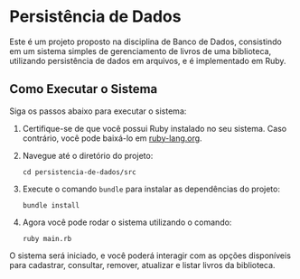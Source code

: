 # Persistência de Dados

Este é um projeto proposto na disciplina de Banco de Dados, consistindo em um sistema simples de gerenciamento de livros de uma biblioteca, utilizando persistência de dados em arquivos, e é implementado em Ruby.

## Como Executar o Sistema

Siga os passos abaixo para executar o sistema:

1. Certifique-se de que você possui Ruby instalado no seu sistema. Caso contrário, você pode baixá-lo em [ruby-lang.org](https://www.ruby-lang.org/).

2. Navegue até o diretório do projeto:

    ```
    cd persistencia-de-dados/src
    ```

3. Execute o comando `bundle` para instalar as dependências do projeto:

    ```
    bundle install
    ```

4. Agora você pode rodar o sistema utilizando o comando:

    ```
    ruby main.rb
    ```

O sistema será iniciado, e você poderá interagir com as opções disponíveis para cadastrar, consultar, remover, atualizar e listar livros da biblioteca.

